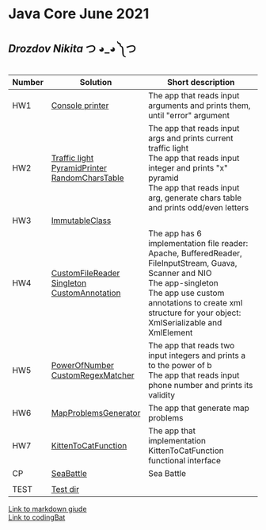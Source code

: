 
# Java Core June 2021

## *Drozdov Nikita* つ ◕_◕ ༽つ

| Number | Solution  | Short description
| --- | --- | --- |
| HW1 | [Console printer](https://github.com/NikolaevArtem/Java_Core_June_2021/tree/feature/DrozdovNikita/src/main/java/homework_1) | The app that reads input arguments and prints them, until "error" argument |
| HW2 | [Traffic light](https://github.com/NikolaevArtem/Java_Core_June_2021/tree/feature/DrozdovNikita/src/main/java/homework_2/traffic_light) </br> [PyramidPrinter](https://github.com/NikolaevArtem/Java_Core_June_2021/tree/feature/DrozdovNikita/src/main/java/homework_2/pyramid_printer) </br> [RandomCharsTable](https://github.com/NikolaevArtem/Java_Core_June_2021/tree/feature/DrozdovNikita/src/main/java/homework_2/random_chars_table)| The app that reads input args and prints current traffic light </br> The app that reads input integer and prints "x" pyramid </br> The app that reads input arg, generate chars table and prints odd/even letters |
| HW3 | [ImmutableClass](https://github.com/NikolaevArtem/Java_Core_June_2021/blob/feature/DrozdovNikita/src/main/java/homework_3/MyImmutableClass.java) |  |
| HW4 | [CustomFileReader](https://github.com/NikolaevArtem/Java_Core_June_2021/tree/feature/DrozdovNikita/src/main/java/homework_4/custom_file_reader) <br> [Singleton](https://github.com/NikolaevArtem/Java_Core_June_2021/tree/feature/DrozdovNikita/src/main/java/homework_4/singleton) <br> [CustomAnnotation](https://github.com/NikolaevArtem/Java_Core_June_2021/tree/feature/DrozdovNikita/src/main/java/homework_4/custom_annotation) | The app has 6 implementation file reader: Apache, BufferedReader, FileInputStream, Guava, Scanner and NIO <br> The app-singleton <br> The app use custom annotations to create xml structure for your object: XmlSerializable and XmlElement |
| HW5 | [PowerOfNumber](https://github.com/NikolaevArtem/Java_Core_June_2021/tree/feature/DrozdovNikita/src/main/java/homework_5/power_of_number) <br> [CustomRegexMatcher](https://github.com/NikolaevArtem/Java_Core_June_2021/tree/feature/DrozdovNikita/src/main/java/homework_5/custom_regex_matcher) | The app that reads two input integers and prints a to the power of b <br> The app that reads input phone number and prints its validity |
| HW6 | [MapProblemsGenerator](https://github.com/NikolaevArtem/Java_Core_June_2021/tree/feature/DrozdovNikita/src/main/java/homework_6) | The app that generate map problems
| HW7 | [KittenToCatFunction](https://github.com/NikolaevArtem/Java_Core_June_2021/tree/feature/DrozdovNikita/src/main/java/homework_7) | The app that implementation KittenToCatFunction functional interface
| CP | [SeaBattle](https://github.com/NikolaevArtem/Java_Core_June_2021/tree/feature/DrozdovNikita/src/main/java/course_project) | Sea Battle
|  |  |  |
| TEST | [Test dir](https://github.com/NikolaevArtem/Java_Core_June_2021/tree/feature/DrozdovNikita/src/test/java)


[Link to markdown giude](https://github.com/adam-p/markdown-here/wiki/Markdown-Cheatsheet) </br>
[Link to сodingBat](https://codingbat.com/done?user=ndrozdov9@gmail.com&tag=8408048475)
